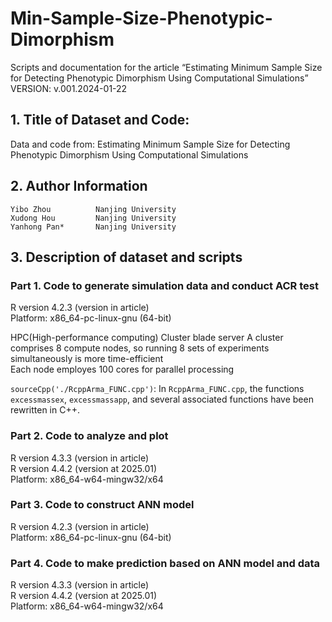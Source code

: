 # Min-Sample-Size-Phenotypic-Dimorphism
Scripts and documentation for the article “Estimating Minimum Sample Size for Detecting Phenotypic Dimorphism Using Computational Simulations”<br>
VERSION: v.001.2024-01-22

## 1. Title of Dataset and Code:
Data and code from: Estimating Minimum Sample Size for Detecting Phenotypic Dimorphism Using Computational Simulations

## 2. Author Information
    Yibo Zhou          Nanjing University
    Xudong Hou         Nanjing University
    Yanhong Pan*       Nanjing University

## 3. Description of dataset and scripts
### Part 1. Code to generate simulation data and conduct ACR test
R version 4.2.3 (version in article)<br>
Platform: x86_64-pc-linux-gnu (64-bit)<br>

HPC(High-performance computing) Cluster blade server
A cluster comprises 8 compute nodes, so running 8 sets of experiments simultaneously is more time-efficient<br>
Each node employes 100 cores for parallel processing

`sourceCpp('./RcppArma_FUNC.cpp')`:
In `RcppArma_FUNC.cpp`, the functions `excessmassex`, `excessmassapp`, and several associated functions have been rewritten in C++.

### Part 2. Code to analyze and plot
R version 4.3.3 (version in article)<br>
R version 4.4.2 (version at 2025.01)<br>
Platform: x86_64-w64-mingw32/x64

### Part 3. Code to construct ANN model
R version 4.2.3 (version in article)<br>
Platform: x86_64-pc-linux-gnu (64-bit)<br>

### Part 4. Code to make prediction based on ANN model and data
R version 4.3.3 (version in article)<br>
R version 4.4.2 (version at 2025.01)<br>
Platform: x86_64-w64-mingw32/x64

